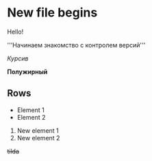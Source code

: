 # New file begins

Hello!

'''Начинаем знакомство с контролем версий'''

*Курсив*

**Полужирный**

## Rows

* Element 1
* Element 2

1. New element 1
2. New element 2

~~tilda~~
